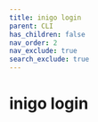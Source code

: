 ```yaml
---
title: inigo login
parent: CLI
has_children: false
nav_order: 2
nav_exclude: true
search_exclude: true
---
```


# inigo login